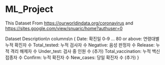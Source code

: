 # ML_Project
This Dataset From https://ourworldindata.org/coronavirus and https://sites.google.com/view/snuaric/home?authuser=0

Dataset Description\n
columns\n
{
  Date: 확진일
  0-9 ... 80 or above: 연령대별 누적 확진자 수
  Total_tested: 누적 검사자 수
  Negative: 음성 판정자 수
  Release: 누적 격리 해제자 수
  Under_test: 검사 중 인원 수 (추가)
  Total_vaccination: 누적 백신접종자 수
  Confirm: 누적 확진자 수 
  New_cases: 당일 확진자 수 (추가)
}
